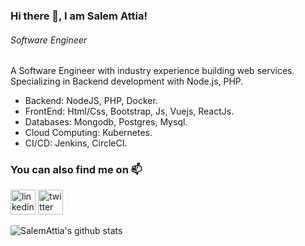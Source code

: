 ### Hi there 👋, I am Salem Attia!
###### *Software Engineer*

A Software Engineer with industry experience building web services. Specializing in Backend development with Node.js, PHP. 

* Backend: NodeJS, PHP, Docker.
* FrontEnd: Html/Css, Bootstrap, Js, Vuejs, ReactJs.
* Databases: Mongodb, Postgres, Mysql.
* Cloud Computing: Kubernetes.
* CI/CD: Jenkins, CircleCI.


### You can also find me on 📫 
[<img src='https://cdn.jsdelivr.net/npm/simple-icons@3.0.1/icons/linkedin.svg' alt='linkedin' height='40'>](https://www.linkedin.com/in/salem-attia/) [<img src='https://cdn.jsdelivr.net/npm/simple-icons@3.0.1/icons/twitter.svg' alt='twitter' height='40'>](https://twitter.com/SalemAttia9)   

![SalemAttia's github stats](https://github-readme-stats.vercel.app/api?username=SalemAttia)
